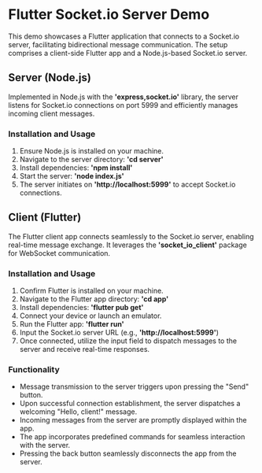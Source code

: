 # Flutter Socket.io Server Demo
This demo showcases a Flutter application that connects to a Socket.io server, facilitating bidirectional message communication. The setup comprises a client-side Flutter app and a Node.js-based Socket.io server.

## Server (Node.js)
Implemented in Node.js with the **'express,socket.io'** library, the server listens for Socket.io connections on port 5999 and efficiently manages incoming client messages.

### Installation and Usage
1. Ensure Node.js is installed on your machine.
2. Navigate to the server directory: **'cd server'**
3. Install dependencies: **'npm install'**
4. Start the server: **'node index.js'**
5. The server initiates on **'http://localhost:5999'** to accept Socket.io connections.

## Client (Flutter)
The Flutter client app connects seamlessly to the Socket.io server, enabling real-time message exchange. It leverages the **'socket_io_client'** package for WebSocket communication.

### Installation and Usage
1. Confirm Flutter is installed on your machine.
2. Navigate to the Flutter app directory: **'cd app'**
3. Install dependencies: **'flutter pub get'**
4. Connect your device or launch an emulator.
5. Run the Flutter app: **'flutter run'**
6. Input the Socket.io server URL (e.g., **'http://localhost:5999'**) 
7. Once connected, utilize the input field to dispatch messages to the server and receive real-time responses.

### Functionality
- Message transmission to the server triggers upon pressing the "Send" button.
- Upon successful connection establishment, the server dispatches a welcoming "Hello, client!" message.
- Incoming messages from the server are promptly displayed within the app.
- The app incorporates predefined commands for seamless interaction with the server.
- Pressing the back button seamlessly disconnects the app from the server.
